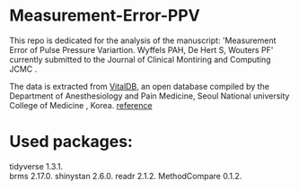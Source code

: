 # Measurement-Error-PPV


This repo is dedicated for the analysis of the manuscript: 'Measurement Error of Pulse Pressure Variartion. Wyffels PAH, De Hert S, Wouters PF' currently submitted to the Journal of Clinical Montiring and Computing JCMC .

The data is extracted from [VitalDB](https://vitaldb.net), an open database compiled by the Department of Anesthesiology and Pain Medicine, Seoul National university College of Medicine , Korea.  [reference](https://www.bjanaesthesia.org.uk/article/S0007-0912(21)00175-6/fulltext)


# Used packages:
tidyverse 1.3.1.   
brms 2.17.0. 
shinystan 2.6.0. 
readr 2.1.2. 
MethodCompare 0.1.2. 
